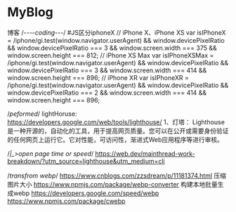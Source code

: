 # MyBlog
博客
/*----coding---*/
#JS区分iphoneX
// iPhone X、iPhone XS
var isIPhoneX = /iphone/gi.test(window.navigator.userAgent) && window.devicePixelRatio && window.devicePixelRatio === 3 && window.screen.width === 375 && window.screen.height === 812;
// iPhone XS Max
var isIPhoneXSMax = /iphone/gi.test(window.navigator.userAgent) && window.devicePixelRatio && window.devicePixelRatio === 3 && window.screen.width === 414 && window.screen.height === 896;
// iPhone XR
var isIPhoneXR = /iphone/gi.test(window.navigator.userAgent) && window.devicePixelRatio && window.devicePixelRatio === 2 && window.screen.width === 414 && window.screen.height === 896;

/*peformed*/
    lightHoruse: https://developers.google.com/web/tools/lighthouse/
     1、灯塔： Lighthouse是一种开源的，自动化的工具，用于提高网页质量。您可以在公开或需要身份验证的任何网页上运行它。它对性能，可访问性，渐进式Web应用程序等进行审核。
     
/*|_>open page time or speed*/
https://web.dev/mainthread-work-breakdown/?utm_source=lighthouse&utm_medium=cli

/*transfrom webp*/
https://www.cnblogs.com/zzsdream/p/11181374.html  压缩图片大小
https://www.npmjs.com/package/webp-converter      构建本地批量生成webp
https://developers.google.com/speed/webp 
https://www.npmjs.com/package/cwebp


